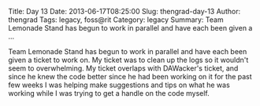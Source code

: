Title: Day 13
Date: 2013-06-17T08:25:00
Slug: thengrad-day-13
Author: thengrad
Tags: legacy, foss@rit
Category: legacy
Summary: Team Lemonade Stand has begun to work in parallel and have each been given a ... 

Team Lemonade Stand has begun to work in parallel and have each been given a
ticket to work on. My ticket was to clean up the logs so it wouldn't seem to
overwhelming. My ticket overlaps with DAWacker's ticket, and since he knew the
code better since he had been working on it for the past few weeks I was
helping make suggestions and tips on what he was working while I was trying to
get a handle on the code myself.

